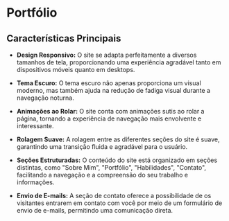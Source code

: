 # Portfólio

## Características Principais

- **Design Responsivo:** O site se adapta perfeitamente a diversos tamanhos de tela, proporcionando uma experiência agradável tanto em dispositivos móveis quanto em desktops.

- **Tema Escuro:** O tema escuro não apenas proporciona um visual moderno, mas também ajuda na redução de fadiga visual durante a navegação noturna.

- **Animações ao Rolar:** O site conta com animações sutis ao rolar a página, tornando a experiência de navegação mais envolvente e interessante.

- **Rolagem Suave:** A rolagem entre as diferentes seções do site é suave, garantindo uma transição fluida e agradável para o usuário.

- **Seções Estruturadas:** O conteúdo do site está organizado em seções distintas, como "Sobre Mim", "Portfólio", "Habilidades", "Contato", facilitando a navegação e a compreensão do seu trabalho e informações.

- **Envio de E-mails:** A seção de contato oferece a possibilidade de os visitantes entrarem em contato com você por meio de um formulário de envio de e-mails, permitindo uma comunicação direta.
